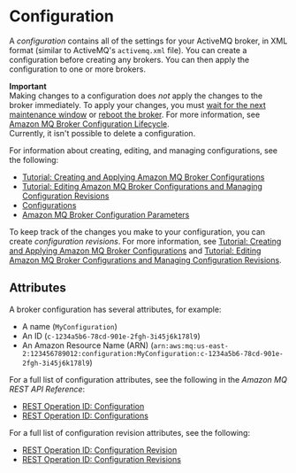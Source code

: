 # Configuration<a name="configuration"></a>

A *configuration* contains all of the settings for your ActiveMQ broker, in XML format \(similar to ActiveMQ's `activemq.xml` file\)\. You can create a configuration before creating any brokers\. You can then apply the configuration to one or more brokers\.

**Important**  
Making changes to a configuration does *not* apply the changes to the broker immediately\. To apply your changes, you must [wait for the next maintenance window](amazon-mq-editing-managing-configurations.md#apply-configuration-revision-editing-console) or [reboot the broker](amazon-mq-rebooting-broker.md)\. For more information, see [Amazon MQ Broker Configuration Lifecycle](amazon-mq-broker-configuration-lifecycle.md)\.  
Currently, it isn't possible to delete a configuration\.

For information about creating, editing, and managing configurations, see the following:
+ [Tutorial: Creating and Applying Amazon MQ Broker Configurations](amazon-mq-creating-applying-configurations.md)
+ [Tutorial: Editing Amazon MQ Broker Configurations and Managing Configuration Revisions](amazon-mq-editing-managing-configurations.md)
+ [Configurations](amazon-mq-limits.md#configuration-limits)
+ [Amazon MQ Broker Configuration Parameters](amazon-mq-broker-configuration-parameters.md)

To keep track of the changes you make to your configuration, you can create *configuration revisions*\. For more information, see [Tutorial: Creating and Applying Amazon MQ Broker Configurations](amazon-mq-creating-applying-configurations.md) and [Tutorial: Editing Amazon MQ Broker Configurations and Managing Configuration Revisions](amazon-mq-editing-managing-configurations.md)\.

## Attributes<a name="configuration-attributes"></a>

A broker configuration has several attributes, for example:
+ A name \(`MyConfiguration`\)
+ An ID \(`c-1234a5b6-78cd-901e-2fgh-3i45j6k178l9`\)
+ An Amazon Resource Name \(ARN\) \(`arn:aws:mq:us-east-2:123456789012:configuration:MyConfiguration:c-1234a5b6-78cd-901e-2fgh-3i45j6k178l9`\)

For a full list of configuration attributes, see the following in the *Amazon MQ REST API Reference*:
+ [REST Operation ID: Configuration](https://docs.aws.amazon.com/amazon-mq/latest/api-reference/rest-api-configuration.html)
+ [REST Operation ID: Configurations](https://docs.aws.amazon.com/amazon-mq/latest/api-reference/rest-api-configurations.html)

For a full list of configuration revision attributes, see the following:
+ [REST Operation ID: Configuration Revision](https://docs.aws.amazon.com/amazon-mq/latest/api-reference/rest-api-configuration-revision.html)
+ [REST Operation ID: Configuration Revisions](https://docs.aws.amazon.com/amazon-mq/latest/api-reference/rest-api-configuration-revisions.html)